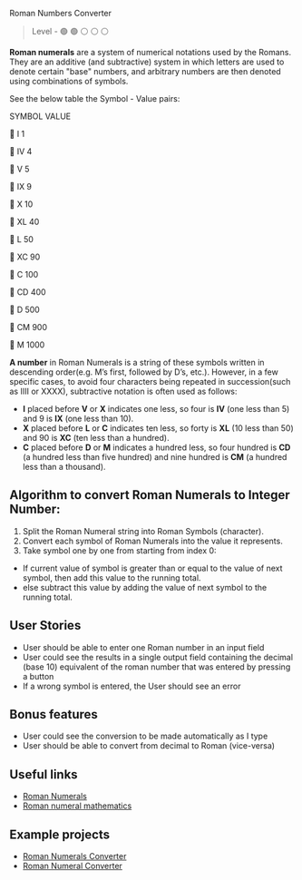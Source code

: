 Roman Numbers Converter

> Level -  :green_circle: :green_circle: :white_circle: :white_circle: :white_circle:

**Roman numerals** are a system of numerical notations used by the Romans. They are an additive (and subtractive) system in which letters are used to denote certain "base" numbers, and arbitrary numbers are then denoted using combinations of symbols. 

See the below table the Symbol - Value pairs:

SYMBOL       VALUE
 
:small_orange_diamond:  I             1

:small_orange_diamond:  IV            4

:small_orange_diamond:  V             5

:small_orange_diamond:  IX            9

:small_orange_diamond:  X             10

:small_orange_diamond:  XL            40

:small_orange_diamond:  L             50

:small_orange_diamond:  XC            90

:small_orange_diamond:  C             100

:small_orange_diamond:  CD            400

:small_orange_diamond:  D             500

:small_orange_diamond:  CM            900 

:small_orange_diamond:  M            1000

**A number** in Roman Numerals is a string of these symbols written in descending order(e.g. M’s first, followed by D’s, etc.). 
However, in a few specific cases, to avoid four characters being repeated in succession(such as IIII or XXXX), subtractive notation is often used as follows: 

- **I** placed before **V** or **X** indicates one less, so four is **IV** (one less than 5) and 9 is **IX** (one less than 10).
- **X** placed before **L** or **C** indicates ten less, so forty is **XL** (10 less than 50) and 90 is **XC** (ten less than a hundred).
- **C** placed before **D** or **M** indicates a hundred less, so four hundred is **CD** (a hundred less than five hundred) and nine hundred is **CM** (a hundred less than a thousand).

## Algorithm to convert Roman Numerals to Integer Number:  

1. Split the Roman Numeral string into Roman Symbols (character).
2. Convert each symbol of Roman Numerals into the value it represents.
3. Take symbol one by one from starting from index 0: 
- If current value of symbol is greater than or equal to the value of next symbol, then add this value to the running total.
- else subtract this value by adding the value of next symbol to the running total.

## User Stories

- User should be able to enter one Roman number in an input field
- User could see the results in a single output field containing the decimal (base 10) equivalent of the roman number that was entered by pressing a button
- If a wrong symbol is entered, the User should see an error

## Bonus features

 - User could see the conversion to be made automatically as I type
 - User should be able to convert from decimal to Roman (vice-versa)

## Useful links 

- [Roman Numerals](https://www.mathsisfun.com/roman-numerals.html)
- [Roman numeral mathematics](https://www.britannica.com/topic/Roman-numeral)

## Example projects

- [Roman Numerals Converter](https://www.rapidtables.com/convert/number/roman-numerals-converter.html)
- [Roman Numeral Converter](https://www.calculatorsoup.com/calculators/conversions/roman-numeral-converter.php)
